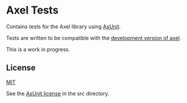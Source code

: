 Axel Tests
==========

Contains tests for the Axel library using [AsUnit](http://asunit.org/).

Tests are written to be compatible with the [development version of axel](https://github.com/arkeus/axel-dev/).

This is a work in progress.

License
-------

[MIT](/LICENSE.md)

See the [AsUnit license](/src/LICENSE.txt) in the src directory.
